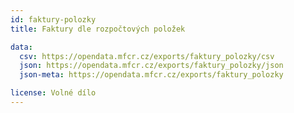 ```yaml
---
id: faktury-polozky
title: Faktury dle rozpočtových položek

data:
  csv: https://opendata.mfcr.cz/exports/faktury_polozky/csv
  json: https://opendata.mfcr.cz/exports/faktury_polozky/json
  json-meta: https://opendata.mfcr.cz/exports/faktury_polozky

license: Volné dílo
---
```

